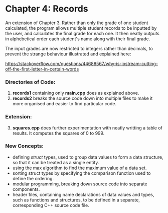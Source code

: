 # Chapter 4: Records

An extension of Chapter 3. Rather than only the grade of one student calculated, the program allows multiple student records to be inputted by the user, and calculates the final grade for each one. It then neatly outputs in alphebetical order each student's name along with their final grade.

The input grades are now restricted to integers rather than decimals, to prevent the strange behaviour illustrated and explained here: 

https://stackoverflow.com/questions/44688567/why-is-iostream-cutting-off-the-first-letter-in-certain-words

### Directories of Code:
1) **records1** containing only **main.cpp** does as explained above.
2) **records2** breaks the source code down into multiple files to make it more organised and easier to find particular code. 

### Extension:
3) **squares.cpp** does further experimentation with neatly writting a table of results. It computes the squares of 0 to 999.

### New Concepts:
* defining _struct_ types, used to group data values to form a data structure, so that it can be treated as a single entity.
* using the max algorithm to find the maximum value of a data set.
* sorting struct types by specifying the comparison function used to define the ordering.
* modular programming, breaking down source code into separate components.
* header files, containing name declarations of data values and types, such as functions and structures, to be defined in a separate, corresponding C++ source code file.
